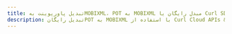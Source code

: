 ---title: تبدیل پاورپوینت بهMOBIXML، POT به MOBIXML مبدل رایگان یا Curl SDKdescription: تبدیل رایگانPOT به MOBIXML با استفاده از Curl Cloud APIs & SDK. همچنین اسناد Microsoft PowerPoint را در Cloud ایجاد، ویرایش و رندر کنید.---